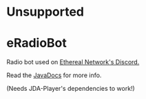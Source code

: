 # Unsupported

# eRadioBot
Radio bot used on <a href="http://ethereal.network/discord">Ethereal Network's Discord.</a>

Read the <a href="https://grasinga.github.io/eRadioBot/javadocs/">JavaDocs</a> for more info.

(Needs JDA-Player's dependencies to work!)
